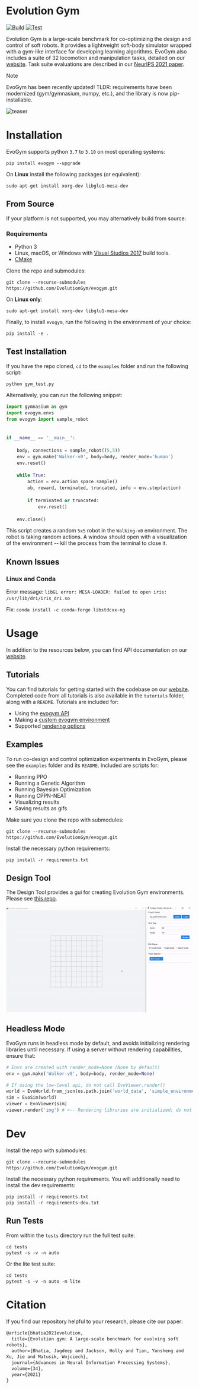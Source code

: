 # Evolution Gym

[![Build](https://github.com/EvolutionGym/evogym/actions/workflows/wheels.yml/badge.svg?branch=main)](https://github.com/EvolutionGym/evogym/actions/workflows/wheels.yml)
[![Test](https://github.com/EvolutionGym/evogym/actions/workflows/test.yml/badge.svg?branch=main)](https://github.com/EvolutionGym/evogym/actions/workflows/test.yml)

Evolution Gym is a large-scale benchmark for co-optimizing the design and control of soft robots. It provides a lightweight soft-body simulator wrapped with a gym-like interface for developing learning algorithms. EvoGym also includes a suite of 32 locomotion and manipulation tasks, detailed on our [website](https://evolutiongym.github.io/all-tasks). Task suite evaluations are described in our [NeurIPS 2021 paper](https://arxiv.org/pdf/2201.09863).

> [!NOTE]
> EvoGym has been recently updated! TLDR: requirements have been modernized (gym/gymnasium, numpy, etc.), and the library is now pip-installable.

[//]: # (<img src="https://github.com/EvolutionGym/evogym/blob/main/images/teaser.gif" alt="teaser" width="800"/>)
![teaser](https://github.com/EvolutionGym/evogym/blob/main/images/teaser.gif)

# Installation

EvoGym supports python `3.7` to `3.10` on most operating systems:

```shell
pip install evogym --upgrade
```

<!-- > [!CAUTION]
> This doesn't work yet -- coming soon! For now, you can install from test pypi:
> ```shell
> pip install "numpy<2.0.0" gymnasium
> pip install -i https://test.pypi.org/simple/ evogym
> ``` -->

On **Linux** install the following packages (or equivalent):

```shell
sudo apt-get install xorg-dev libglu1-mesa-dev
```

## From Source

If your platform is not supported, you may alternatively build from source:

### Requirements

* Python 3
* Linux, macOS, or Windows with [Visual Studios 2017](https://visualstudio.microsoft.com/vs/older-downloads/) build tools.
* [CMake](https://cmake.org/download/)

Clone the repo and submodules:

```shell
git clone --recurse-submodules https://github.com/EvolutionGym/evogym.git
```

On **Linux only**:

```shell
sudo apt-get install xorg-dev libglu1-mesa-dev
```

Finally, to install `evogym`, run the following in the environment of your choice:

```shell
pip install -e .
```

## Test Installation

If you have the repo cloned, `cd` to the `examples` folder and run the following script:

```shell
python gym_test.py
```

Alternatively, you can run the following snippet:

```python
import gymnasium as gym
import evogym.envs
from evogym import sample_robot


if __name__ == '__main__':

    body, connections = sample_robot((5,5))
    env = gym.make('Walker-v0', body=body, render_mode='human')
    env.reset()

    while True:
        action = env.action_space.sample()
        ob, reward, terminated, truncated, info = env.step(action)

        if terminated or truncated:
            env.reset()

    env.close()
```

This script creates a random `5x5` robot in the `Walking-v0` environment. The robot is taking random actions. A window should open with a visualization of the environment -- kill the process from the terminal to close it.

## Known Issues

### Linux and Conda

Error message: `libGL error: MESA-LOADER: failed to open iris: /usr/lib/dri/iris_dri.so`

Fix: `conda install -c conda-forge libstdcxx-ng`

# Usage

In addition to the resources below, you can find API documentation on our [website](https://evolutiongym.github.io/documentation).

## Tutorials

You can find tutorials for getting started with the codebase on our [website](https://evolutiongym.github.io/tutorials). Completed code from all tutorials is also available in the `tutorials` folder, along with a `README`. Tutorials are included for:
- Using the [evogym API](https://evolutiongym.github.io/tutorials/basic-api.html)
- Making a [custom evogym environment](https://evolutiongym.github.io/tutorials/new-env.html)
- Supported [rendering options](https://github.com/EvolutionGym/evogym/blob/main/tutorials/rendering_options.py)

## Examples

To run co-design and control optimization experiments in EvoGym, please see the `examples` folder and its `README`. Included are scripts for:
- Running PPO
- Running a Genetic Algorithm
- Running Bayesian Optimization
- Running CPPN-NEAT
- Visualizing results
- Saving results as gifs

Make sure you clone the repo with submodules:

```shell
git clone --recurse-submodules https://github.com/EvolutionGym/evogym.git
```

Install the necessary python requirements:
```shell
pip install -r requirements.txt
```

## Design Tool

The Design Tool provides a gui for creating Evolution Gym environments. Please see [this repo](https://github.com/EvolutionGym/evogym-design-tool).

[//]: # (<img src="https://github.com/EvolutionGym/evogym/blob/main/images/design-tool.gif" alt="teaser" width="800"/>)
![teaser](https://github.com/EvolutionGym/evogym/blob/main/images/design-tool.gif)

## Headless Mode

EvoGym runs in headless mode by default, and avoids initializing rendering libraries until necessary. If using a server without rendering capabilities, ensure that:

```python
# Envs are created with render_mode=None (None by default)
env = gym.make('Walker-v0', body=body, render_mode=None)
```

```python
# If using the low-level api, do not call EvoViewer.render()
world = EvoWorld.from_json(os.path.join('world_data', 'simple_environment.json'))
sim = EvoSim(world)
viewer = EvoViewer(sim)
viewer.render('img') # <-- Rendering libraries are initialized; do not call this
```

# Dev

Install the repo with submodules:

```shell
git clone --recurse-submodules https://github.com/EvolutionGym/evogym.git
```

Install the necessary python requirements. You will additionally need to install the dev requirements:
```shell
pip install -r requirements.txt
pip install -r requirements-dev.txt
```

## Run Tests

From within the `tests` directory run the full test suite:

```shell
cd tests
pytest -s -v -n auto
```

Or the lite test suite:


```shell
cd tests
pytest -s -v -n auto -m lite
```

# Citation

If you find our repository helpful to your research, please cite our paper:

```
@article{bhatia2021evolution,
  title={Evolution gym: A large-scale benchmark for evolving soft robots},
  author={Bhatia, Jagdeep and Jackson, Holly and Tian, Yunsheng and Xu, Jie and Matusik, Wojciech},
  journal={Advances in Neural Information Processing Systems},
  volume={34},
  year={2021}
}
```
